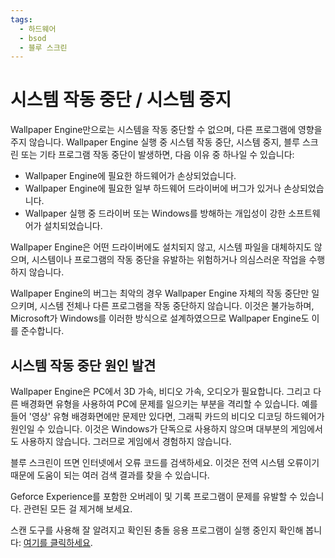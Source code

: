 ```yaml
---
tags:
  - 하드웨어
  - bsod
  - 블루 스크린
---
```


# 시스템 작동 중단 / 시스템 중지
Wallpaper Engine만으로는 시스템을 작동 중단할 수 없으며, 다른 프로그램에 영향을 주지 않습니다. Wallpaper Engine 실행 중 시스템 작동 중단, 시스템 중지, 블루 스크린 또는 기타 프로그램 작동 중단이 발생하면, 다음 이유 중 하나일 수 있습니다:

* Wallpaper Engine에 필요한 하드웨어가 손상되었습니다.
* Wallpaper Engine에 필요한 일부 하드웨어 드라이버에 버그가 있거나 손상되었습니다.
* Wallpaper 실행 중 드라이버 또는 Windows를 방해하는 개입성이 강한 소프트웨어가 설치되었습니다.

Wallpaper Engine은 어떤 드라이버에도 설치되지 않고, 시스템 파일을 대체하지도 않으며, 시스템이나 프로그램의 작동 중단을 유발하는 위험하거나 의심스러운 작업을 수행하지 않습니다.

Wallpaper Engine의 버그는 최악의 경우 Wallpaper Engine 자체의 작동 중단만 일으키며, 시스템 전체나 다른 프로그램을 작동 중단하지 않습니다. 이것은 불가능하며, Microsoft가 Windows를 이러한 방식으로 설계하였으므로 Wallpaper Engine도 이를 준수합니다.

## 시스템 작동 중단 원인 발견
Wallpaper Engine은 PC에서 3D 가속, 비디오 가속, 오디오가 필요합니다. 그리고 다른 배경화면 유형을 사용하여 PC에 문제를 일으키는 부분을 격리할 수 있습니다. 예를 들어 '영상' 유형 배경화면에만 문제만 있다면, 그래픽 카드의 비디오 디코딩 하드웨어가 원인일 수 있습니다. 이것은 Windows가 단독으로 사용하지 않으며 대부분의 게임에서도 사용하지 않습니다. 그러므로 게임에서 경험하지 않습니다.

블루 스크린이 뜨면 인터넷에서 오류 코드를 검색하세요. 이것은 전역 시스템 오류이기 때문에 도움이 되는 여러 검색 결과를 찾을 수 있습니다.

Geforce Experience를 포함한 오버레이 및 기록 프로그램이 문제를 유발할 수 있습니다. 관련된 모든 걸 제거해 보세요.

스캔 도구를 사용해 잘 알려지고 확인된 충돌 응용 프로그램이 실행 중인지 확인해 봅니다: [여기를 클릭하세요](/debug/scantool_support.html).